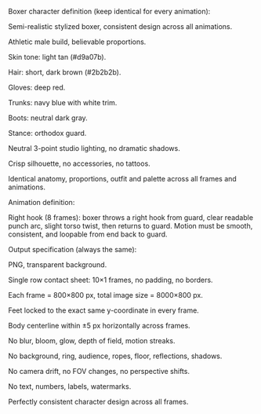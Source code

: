 Boxer character definition (keep identical for every animation):

Semi-realistic stylized boxer, consistent design across all animations.

Athletic male build, believable proportions.

Skin tone: light tan (#d9a07b).

Hair: short, dark brown (#2b2b2b).

Gloves: deep red.

Trunks: navy blue with white trim.

Boots: neutral dark gray.

Stance: orthodox guard.

Neutral 3-point studio lighting, no dramatic shadows.

Crisp silhouette, no accessories, no tattoos.

Identical anatomy, proportions, outfit and palette across all frames and animations.

Animation definition: 

Right hook (8 frames): boxer throws a right hook from guard, clear readable punch arc, slight torso twist, then returns to guard. Motion must be smooth, consistent, and loopable from end back to guard.

Output specification (always the same):

PNG, transparent background.

Single row contact sheet: 10×1 frames, no padding, no borders.

Each frame = 800×800 px, total image size = 8000×800 px.

Feet locked to the exact same y-coordinate in every frame.

Body centerline within ±5 px horizontally across frames.

No blur, bloom, glow, depth of field, motion streaks.

No background, ring, audience, ropes, floor, reflections, shadows.

No camera drift, no FOV changes, no perspective shifts.

No text, numbers, labels, watermarks.

Perfectly consistent character design across all frames.
